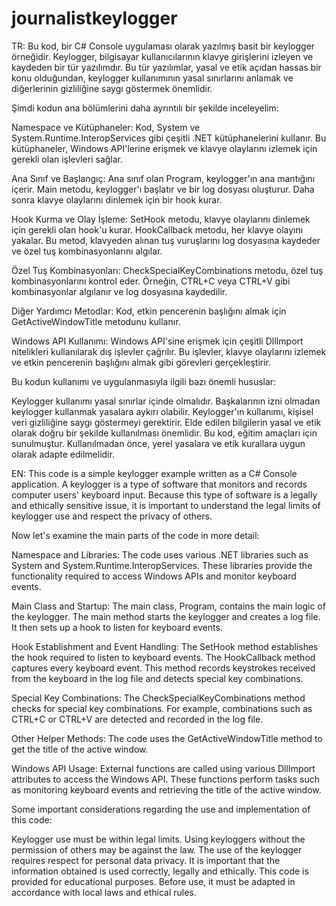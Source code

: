 # journalistkeylogger

TR:  Bu kod, bir C# Console uygulaması olarak yazılmış basit bir keylogger örneğidir. Keylogger, bilgisayar kullanıcılarının klavye girişlerini izleyen ve kaydeden bir tür yazılımdır. Bu tür yazılımlar, yasal ve etik açıdan hassas bir konu olduğundan, keylogger kullanımının yasal sınırlarını anlamak ve diğerlerinin gizliliğine saygı göstermek önemlidir.

Şimdi kodun ana bölümlerini daha ayrıntılı bir şekilde inceleyelim:

Namespace ve Kütüphaneler: Kod, System ve System.Runtime.InteropServices gibi çeşitli .NET kütüphanelerini kullanır. Bu kütüphaneler, Windows API'lerine erişmek ve klavye olaylarını izlemek için gerekli olan işlevleri sağlar.

Ana Sınıf ve Başlangıç: Ana sınıf olan Program, keylogger'ın ana mantığını içerir. Main metodu, keylogger'ı başlatır ve bir log dosyası oluşturur. Daha sonra klavye olaylarını dinlemek için bir hook kurar.

Hook Kurma ve Olay İşleme: SetHook metodu, klavye olaylarını dinlemek için gerekli olan hook'u kurar. HookCallback metodu, her klavye olayını yakalar. Bu metod, klavyeden alınan tuş vuruşlarını log dosyasına kaydeder ve özel tuş kombinasyonlarını algılar.

Özel Tuş Kombinasyonları: CheckSpecialKeyCombinations metodu, özel tuş kombinasyonlarını kontrol eder. Örneğin, CTRL+C veya CTRL+V gibi kombinasyonlar algılanır ve log dosyasına kaydedilir.

Diğer Yardımcı Metodlar: Kod, etkin pencerenin başlığını almak için GetActiveWindowTitle metodunu kullanır.

Windows API Kullanımı: Windows API'sine erişmek için çeşitli DllImport nitelikleri kullanılarak dış işlevler çağrılır. Bu işlevler, klavye olaylarını izlemek ve etkin pencerenin başlığını almak gibi görevleri gerçekleştirir.

Bu kodun kullanımı ve uygulanmasıyla ilgili bazı önemli hususlar:

Keylogger kullanımı yasal sınırlar içinde olmalıdır. Başkalarının izni olmadan keylogger kullanmak yasalara aykırı olabilir.
Keylogger'ın kullanımı, kişisel veri gizliliğine saygı göstermeyi gerektirir. Elde edilen bilgilerin yasal ve etik olarak doğru bir şekilde kullanılması önemlidir.
Bu kod, eğitim amaçları için sunulmuştur. Kullanılmadan önce, yerel yasalara ve etik kurallara uygun olarak adapte edilmelidir.


EN: This code is a simple keylogger example written as a C# Console application. A keylogger is a type of software that monitors and records computer users' keyboard input. Because this type of software is a legally and ethically sensitive issue, it is important to understand the legal limits of keylogger use and respect the privacy of others.

Now let's examine the main parts of the code in more detail:

Namespace and Libraries: The code uses various .NET libraries such as System and System.Runtime.InteropServices. These libraries provide the functionality required to access Windows APIs and monitor keyboard events.

Main Class and Startup: The main class, Program, contains the main logic of the keylogger. The main method starts the keylogger and creates a log file. It then sets up a hook to listen for keyboard events.

Hook Establishment and Event Handling: The SetHook method establishes the hook required to listen to keyboard events. The HookCallback method captures every keyboard event. This method records keystrokes received from the keyboard in the log file and detects special key combinations.

Special Key Combinations: The CheckSpecialKeyCombinations method checks for special key combinations. For example, combinations such as CTRL+C or CTRL+V are detected and recorded in the log file.

Other Helper Methods: The code uses the GetActiveWindowTitle method to get the title of the active window.

Windows API Usage: External functions are called using various DllImport attributes to access the Windows API. These functions perform tasks such as monitoring keyboard events and retrieving the title of the active window.

Some important considerations regarding the use and implementation of this code:

Keylogger use must be within legal limits. Using keyloggers without the permission of others may be against the law.
The use of the keylogger requires respect for personal data privacy. It is important that the information obtained is used correctly, legally and ethically.
This code is provided for educational purposes. Before use, it must be adapted in accordance with local laws and ethical rules.
